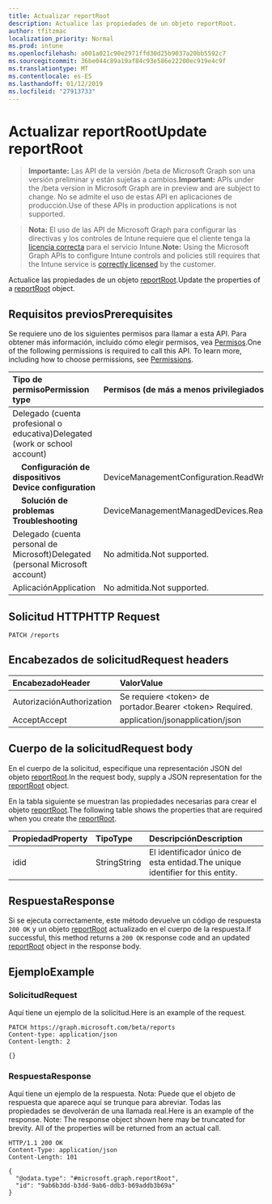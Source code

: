 ```yaml
---
title: Actualizar reportRoot
description: Actualice las propiedades de un objeto reportRoot.
author: tfitzmac
localization_priority: Normal
ms.prod: intune
ms.openlocfilehash: a001a021c90e2971ffd30d25b9037a20bb5592c7
ms.sourcegitcommit: 36be044c89a19af84c93e586e22200ec919e4c9f
ms.translationtype: MT
ms.contentlocale: es-ES
ms.lasthandoff: 01/12/2019
ms.locfileid: "27913733"
---
```

# <a name="update-reportroot"></a><span data-ttu-id="268a2-103">Actualizar reportRoot</span><span class="sxs-lookup"><span data-stu-id="268a2-103">Update reportRoot</span></span>

> <span data-ttu-id="268a2-104">**Importante:** Las API de la versión /beta de Microsoft Graph son una versión preliminar y están sujetas a cambios.</span><span class="sxs-lookup"><span data-stu-id="268a2-104">**Important:** APIs under the /beta version in Microsoft Graph are in preview and are subject to change.</span></span> <span data-ttu-id="268a2-105">No se admite el uso de estas API en aplicaciones de producción.</span><span class="sxs-lookup"><span data-stu-id="268a2-105">Use of these APIs in production applications is not supported.</span></span>

> <span data-ttu-id="268a2-106">**Nota:** El uso de las API de Microsoft Graph para configurar las directivas y los controles de Intune requiere que el cliente tenga la [licencia correcta](https://go.microsoft.com/fwlink/?linkid=839381) para el servicio Intune.</span><span class="sxs-lookup"><span data-stu-id="268a2-106">**Note:** Using the Microsoft Graph APIs to configure Intune controls and policies still requires that the Intune service is [correctly licensed](https://go.microsoft.com/fwlink/?linkid=839381) by the customer.</span></span>

<span data-ttu-id="268a2-107">Actualice las propiedades de un objeto [reportRoot](../resources/intune-shared-reportroot.md).</span><span class="sxs-lookup"><span data-stu-id="268a2-107">Update the properties of a [reportRoot](../resources/intune-shared-reportroot.md) object.</span></span>
## <a name="prerequisites"></a><span data-ttu-id="268a2-108">Requisitos previos</span><span class="sxs-lookup"><span data-stu-id="268a2-108">Prerequisites</span></span>
<span data-ttu-id="268a2-p102">Se requiere uno de los siguientes permisos para llamar a esta API. Para obtener más información, incluido cómo elegir permisos, vea [Permisos](/graph/permissions-reference).</span><span class="sxs-lookup"><span data-stu-id="268a2-p102">One of the following permissions is required to call this API. To learn more, including how to choose permissions, see [Permissions](/graph/permissions-reference).</span></span>

|<span data-ttu-id="268a2-111">Tipo de permiso</span><span class="sxs-lookup"><span data-stu-id="268a2-111">Permission type</span></span>|<span data-ttu-id="268a2-112">Permisos (de más a menos privilegiados)</span><span class="sxs-lookup"><span data-stu-id="268a2-112">Permissions (from most to least privileged)</span></span>|
|:---|:---|
|<span data-ttu-id="268a2-113">Delegado (cuenta profesional o educativa)</span><span class="sxs-lookup"><span data-stu-id="268a2-113">Delegated (work or school account)</span></span>||
| <span data-ttu-id="268a2-114">&nbsp; &nbsp; **Configuración de dispositivos**</span><span class="sxs-lookup"><span data-stu-id="268a2-114">&nbsp; &nbsp; **Device configuration**</span></span> | <span data-ttu-id="268a2-115">DeviceManagementConfiguration.ReadWrite.All</span><span class="sxs-lookup"><span data-stu-id="268a2-115">DeviceManagementConfiguration.ReadWrite.All</span></span>|
| <span data-ttu-id="268a2-116">&nbsp; &nbsp; **Solución de problemas**</span><span class="sxs-lookup"><span data-stu-id="268a2-116">&nbsp; &nbsp; **Troubleshooting**</span></span> | <span data-ttu-id="268a2-117">DeviceManagementManagedDevices.ReadWrite.All</span><span class="sxs-lookup"><span data-stu-id="268a2-117">DeviceManagementManagedDevices.ReadWrite.All</span></span>|
|<span data-ttu-id="268a2-118">Delegado (cuenta personal de Microsoft)</span><span class="sxs-lookup"><span data-stu-id="268a2-118">Delegated (personal Microsoft account)</span></span>|<span data-ttu-id="268a2-119">No admitida.</span><span class="sxs-lookup"><span data-stu-id="268a2-119">Not supported.</span></span>|
|<span data-ttu-id="268a2-120">Aplicación</span><span class="sxs-lookup"><span data-stu-id="268a2-120">Application</span></span>|<span data-ttu-id="268a2-121">No admitida.</span><span class="sxs-lookup"><span data-stu-id="268a2-121">Not supported.</span></span>|

## <a name="http-request"></a><span data-ttu-id="268a2-122">Solicitud HTTP</span><span class="sxs-lookup"><span data-stu-id="268a2-122">HTTP Request</span></span>
<!-- {
  "blockType": "ignored"
}
-->
``` http
PATCH /reports
```

## <a name="request-headers"></a><span data-ttu-id="268a2-123">Encabezados de solicitud</span><span class="sxs-lookup"><span data-stu-id="268a2-123">Request headers</span></span>
|<span data-ttu-id="268a2-124">Encabezado</span><span class="sxs-lookup"><span data-stu-id="268a2-124">Header</span></span>|<span data-ttu-id="268a2-125">Valor</span><span class="sxs-lookup"><span data-stu-id="268a2-125">Value</span></span>|
|:---|:---|
|<span data-ttu-id="268a2-126">Autorización</span><span class="sxs-lookup"><span data-stu-id="268a2-126">Authorization</span></span>|<span data-ttu-id="268a2-127">Se requiere &lt;token&gt; de portador.</span><span class="sxs-lookup"><span data-stu-id="268a2-127">Bearer &lt;token&gt; Required.</span></span>|
|<span data-ttu-id="268a2-128">Accept</span><span class="sxs-lookup"><span data-stu-id="268a2-128">Accept</span></span>|<span data-ttu-id="268a2-129">application/json</span><span class="sxs-lookup"><span data-stu-id="268a2-129">application/json</span></span>|

## <a name="request-body"></a><span data-ttu-id="268a2-130">Cuerpo de la solicitud</span><span class="sxs-lookup"><span data-stu-id="268a2-130">Request body</span></span>
<span data-ttu-id="268a2-131">En el cuerpo de la solicitud, especifique una representación JSON del objeto [reportRoot](../resources/intune-shared-reportroot.md).</span><span class="sxs-lookup"><span data-stu-id="268a2-131">In the request body, supply a JSON representation for the [reportRoot](../resources/intune-shared-reportroot.md) object.</span></span>

<span data-ttu-id="268a2-132">En la tabla siguiente se muestran las propiedades necesarias para crear el objeto [reportRoot](../resources/intune-shared-reportroot.md).</span><span class="sxs-lookup"><span data-stu-id="268a2-132">The following table shows the properties that are required when you create the [reportRoot](../resources/intune-shared-reportroot.md).</span></span>

|<span data-ttu-id="268a2-133">Propiedad</span><span class="sxs-lookup"><span data-stu-id="268a2-133">Property</span></span>|<span data-ttu-id="268a2-134">Tipo</span><span class="sxs-lookup"><span data-stu-id="268a2-134">Type</span></span>|<span data-ttu-id="268a2-135">Descripción</span><span class="sxs-lookup"><span data-stu-id="268a2-135">Description</span></span>|
|:---|:---|:---|
|<span data-ttu-id="268a2-136">id</span><span class="sxs-lookup"><span data-stu-id="268a2-136">id</span></span>|<span data-ttu-id="268a2-137">String</span><span class="sxs-lookup"><span data-stu-id="268a2-137">String</span></span>|<span data-ttu-id="268a2-138">El identificador único de esta entidad.</span><span class="sxs-lookup"><span data-stu-id="268a2-138">The unique identifier for this entity.</span></span>|



## <a name="response"></a><span data-ttu-id="268a2-139">Respuesta</span><span class="sxs-lookup"><span data-stu-id="268a2-139">Response</span></span>
<span data-ttu-id="268a2-140">Si se ejecuta correctamente, este método devuelve un código de respuesta `200 OK` y un objeto [reportRoot](../resources/intune-shared-reportroot.md) actualizado en el cuerpo de la respuesta.</span><span class="sxs-lookup"><span data-stu-id="268a2-140">If successful, this method returns a `200 OK` response code and an updated [reportRoot](../resources/intune-shared-reportroot.md) object in the response body.</span></span>

## <a name="example"></a><span data-ttu-id="268a2-141">Ejemplo</span><span class="sxs-lookup"><span data-stu-id="268a2-141">Example</span></span>
### <a name="request"></a><span data-ttu-id="268a2-142">Solicitud</span><span class="sxs-lookup"><span data-stu-id="268a2-142">Request</span></span>
<span data-ttu-id="268a2-143">Aquí tiene un ejemplo de la solicitud.</span><span class="sxs-lookup"><span data-stu-id="268a2-143">Here is an example of the request.</span></span>
``` http
PATCH https://graph.microsoft.com/beta/reports
Content-type: application/json
Content-length: 2

{}
```

### <a name="response"></a><span data-ttu-id="268a2-144">Respuesta</span><span class="sxs-lookup"><span data-stu-id="268a2-144">Response</span></span>
<span data-ttu-id="268a2-p103">Aquí tiene un ejemplo de la respuesta. Nota: Puede que el objeto de respuesta que aparece aquí se trunque para abreviar. Todas las propiedades se devolverán de una llamada real.</span><span class="sxs-lookup"><span data-stu-id="268a2-p103">Here is an example of the response. Note: The response object shown here may be truncated for brevity. All of the properties will be returned from an actual call.</span></span>
``` http
HTTP/1.1 200 OK
Content-Type: application/json
Content-Length: 101

{
  "@odata.type": "#microsoft.graph.reportRoot",
  "id": "9ab6b3dd-b3dd-9ab6-ddb3-b69addb3b69a"
}
```



